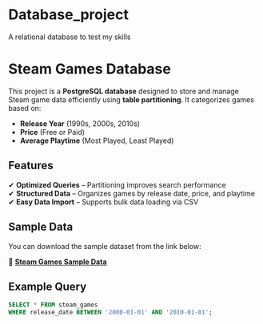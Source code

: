 # Database_project
A relational database to test my skills

# Steam Games Database  

This project is a **PostgreSQL database** designed to store and manage Steam game data efficiently using **table partitioning**. It categorizes games based on:  
- **Release Year** (1990s, 2000s, 2010s)  
- **Price** (Free or Paid)  
- **Average Playtime** (Most Played, Least Played)  

## Features  
✔ **Optimized Queries** – Partitioning improves search performance  
✔ **Structured Data** – Organizes games by release date, price, and playtime  
✔ **Easy Data Import** – Supports bulk data loading via CSV  

## Sample Data  
You can download the sample dataset from the link below:  

📂 **[Steam Games Sample Data](https://www.kaggle.com/datasets/nikdavis/steam-store-games?fbclid=IwZXh0bgNhZW0CMTEAAR2qJNxMxG1ALQqSTvme2q7GfQEFTWNYPmhEzYDd4mCx5x9GTBrX6QW8Zeg_aem_0_D7CqY-pQIhLCnjCr6NdQ)**  

## Example Query  
```sql
SELECT * FROM steam_games 
WHERE release_date BETWEEN '2000-01-01' AND '2010-01-01';
